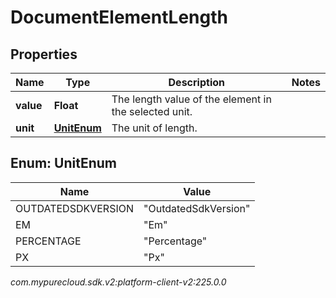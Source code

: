 # DocumentElementLength


## Properties

| Name | Type | Description | Notes |
| ------------ | ------------- | ------------- | ------------- |
| **value** | **Float** | The length value of the element in the selected unit. |  |
| **unit** | [**UnitEnum**](#Enum--UnitEnum) | The unit of length. |  |


## Enum: UnitEnum

| Name | Value |
| ---- | ----- |
| OUTDATEDSDKVERSION | &quot;OutdatedSdkVersion&quot; | 
| EM | &quot;Em&quot; | 
| PERCENTAGE | &quot;Percentage&quot; | 
| PX | &quot;Px&quot; | 




_com.mypurecloud.sdk.v2:platform-client-v2:225.0.0_
